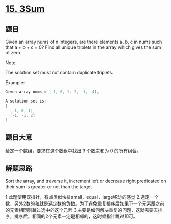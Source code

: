 # [15. 3Sum](https://leetcode.com/problems/3sum/)

## 题目

Given an array nums of n integers, are there elements a, b, c in nums such that a + b + c = 0? Find all unique triplets in the array which gives the sum of zero.

Note:

The solution set must not contain duplicate triplets.

Example:

```c
Given array nums = [-1, 0, 1, 2, -1, -4],

A solution set is:
[
  [-1, 0, 1],
  [-1, -1, 2]
]
```

## 题目大意

给定一个数组，要求在这个数组中找出 3 个数之和为 0 的所有组合。

## 解题思路

Sort the array, and traverse it, increment left or decrease right predicated on their sum is greater or not than the target

1.此题使用双指针，有点类似快排small，equal，large移动的感觉
2.选定一个数，另外2数的和就是选定数的负数。为了避免重复排序后如果下一个元素跟之前的元素相同则跳过选中的这个元素
3.主要是如何解决重复的问题，这就需要去排序，排序后，相同的2个元素一定是相邻的，这时候指针跳过即可。




